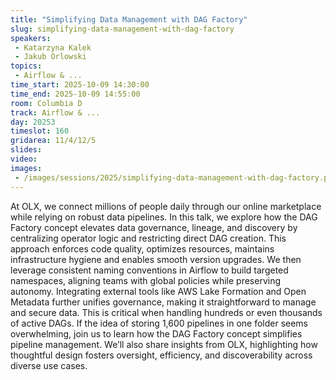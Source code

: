 ```yaml
---
title: "Simplifying Data Management with DAG Factory"
slug: simplifying-data-management-with-dag-factory
speakers:
 - Katarzyna Kalek
 - Jakub Orlowski
topics:
 - Airflow & ...
time_start: 2025-10-09 14:30:00
time_end: 2025-10-09 14:55:00
room: Columbia D
track: Airflow & ...
day: 20253
timeslot: 160
gridarea: 11/4/12/5
slides:
video:
images:
 - /images/sessions/2025/simplifying-data-management-with-dag-factory.png
---
```


At OLX, we connect millions of people daily through our online marketplace while relying on robust data pipelines. In this talk, we explore how the DAG Factory concept elevates data governance, lineage, and discovery by centralizing operator logic and restricting direct DAG creation. This approach enforces code quality, optimizes resources, maintains infrastructure hygiene and enables smooth version upgrades. We then leverage consistent naming conventions in Airflow to build targeted namespaces, aligning teams with global policies while preserving autonomy. Integrating external tools like AWS Lake Formation and Open Metadata further unifies governance, making it straightforward to manage and secure data. This is critical when handling hundreds or even thousands of active DAGs.
If the idea of storing 1,600 pipelines in one folder seems overwhelming, join us to learn how the DAG Factory concept simplifies pipeline management. We’ll also share insights from OLX, highlighting how thoughtful design fosters oversight, efficiency, and discoverability across diverse use cases.